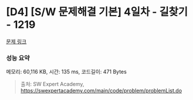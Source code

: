 # [D4] [S/W 문제해결 기본] 4일차 - 길찾기 - 1219 

[문제 링크](https://swexpertacademy.com/main/code/problem/problemDetail.do?contestProbId=AV14geLqABQCFAYD) 

### 성능 요약

메모리: 60,116 KB, 시간: 135 ms, 코드길이: 471 Bytes



> 출처: SW Expert Academy, https://swexpertacademy.com/main/code/problem/problemList.do